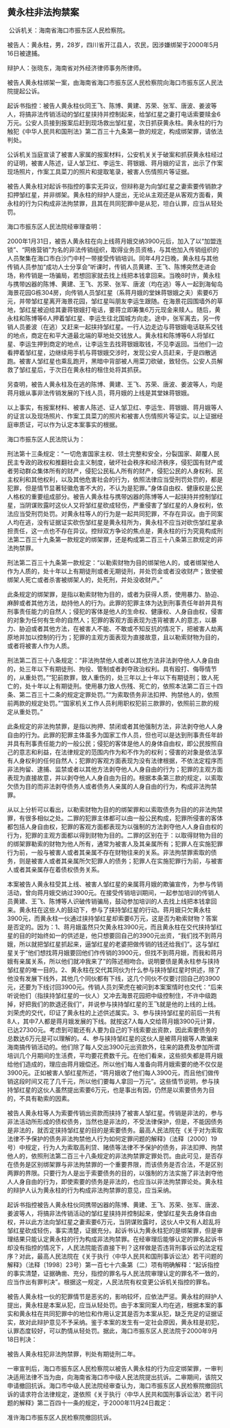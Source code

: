 ## 黄永柱非法拘禁案

 公诉机关：海南省海口市振东区人民检察院。

被告人：黄永柱，男，28岁，四川省开江县人，农民，因涉嫌绑架于2000年5月16日被逮捕。

辩护人：张晓东，海南省对外经济律师事务所律师。

被告人黄永柱绑架一案，由海南省海口市振东区人民检察院向海口市振东区人民法院提起公诉。

起诉书指控：被告人黄永柱伙同王飞、陈博、黄建、苏荣、张军、唐波、姜波等人，将搞非法传销活动的邹红星挟持并控制起来，给邹红星之妻打电话索要赎金6万元。公安人员接到报案后赶到现场救出邹红星，次日抓获黄永柱。黄永柱的行为触犯《中华人民共和国刑法》第二百三十九条第一款的规定，构成绑架罪，请依法判处。

公诉机关当庭宣读了被害人家属的报案材料，公安机关关于破案和抓获黄永柱经过的证明，被害人陈述，证人邹卫红、李运生、蒋银娥、蒋月娥的证言，出示了作案现场照片，作案工具菜刀的照片和提取笔录，被害人伤情照片等证据。

被告人黄永柱对起诉书指控的事实无异议，但辩称是为向邹红星之妻索要传销款才扣押邹红星，并非绑架。黄永柱的辩护人提出，无论从主观还是从客观方面看，黄永柱的行为只构成非法拘禁罪，且其在共同犯罪中是从犯，坦白认罪，应当从轻处罚。

海口市振东区人民法院经审理查明：

2000年1月31日，被告人黄永柱在向上线蒋月娥交纳3900元后，加入了以“加盟连锁”、“网络营销”为名的非法传销组织，取得业务员资格，与其他加入传销组织的人员聚集在海口市白沙门中村一带接受传销培训。同年4月2日晚，黄永柱与其他传销人员参加“成功人士分享会”听课时，传销人员黄建、王飞、陈博突然走进会场，称传销是一场骗局，若想回家就去找上线把本钱拿回来。当晚8时许，黄永柱与携带凶器的陈博、黄建、王飞、苏荣、张军、唐波（均在逃）等人一起到海甸岛海景花园G栋304房，向传销人员邹红星（系蒋月娥的堂妹蒋银娥之夫）索要6万元，并带邹红星离开海景花园，邹红星叫朋友李运生跟随。在海景花园围墙外的草地，邹红星被迫给其妻蒋银娥打电话，要蒋立即筹集6万元现金来赎人。随后，黄永柱和陈博等6人押着邹红星、李运生往北国城方向走。途中，张军离去，另一传销人员姜波（在逃）又赶来一起挟持邹红星。一行人边走边与蒋银娥电话联系交钱的地点，商定在和平大道最北端的草地处交钱放人。黄永柱和陈博等6人将邹红星、李运生押到商定的地点，让李运生去找蒋银娥取钱，不见李返回。当他们一边看押着邹红星，边继续用手机与蒋银娥交涉时，发现公安人员赶来，于是四散逃跑。被害人邹红星也乘乱跑开，黑暗中背部被人用菜刀砍破，致轻伤。公安人员解救了邹红星后，于次日在黄永柱的租住处将其抓获。

另查明，被告人黄永柱及在逃的陈博、黄建、王飞、苏荣、唐波、姜波等人，均是蒋月娥从事非法传销发展的下线人员，蒋月娥的上线是其堂妹蒋银娥。

以上事实，有报案材料、被害人陈述、证人邹卫红、李运生、蒋银娥、蒋月娥等人的证言以及现场照片、作案工具菜刀的照片和被害人伤情照片等证实。以上证据经庭审质证，可以作为认定本案事实的根据。

海口市振东区人民法院认为：

刑法第十三条规定：“一切危害国家主权、领土完整和安全，分裂国家、颠覆人民民主专政的政权和推翻社会主义制度，破坏社会秩序和经济秩序，侵犯国有财产或者劳动群众集体所有的财产，侵犯公民私人所有的财产，侵犯公民的人身权利、民主权利和其他权利，以及其他危害社会的行为，依照法律应当受刑罚处罚的，都是犯罪，但是情节显著轻徽危害不大的，不认为是犯罪。”身体自由权、健康权是公民人格权的重要组成部分。被告人黄永柱与携带凶器的陈博等人一起挟持并控制邹红星，当阴谋败露时这伙人又将邹红星砍成轻伤，严重侵害了邹红星的人身权利，依法应当受刑罚处罚。对黄永柱等人的行为是一起共同犯罪，不存在异议。由于同案人均在逃，没有证据证实砍伤邹红星是黄永柱所为，黄永柱不应当对砍伤邹红星承担责任，这一点也不存在异议。控辩双方争论的焦点是，黄永柱的行为究竟构成刑法第二百三十九条第一款规定的绑架罪，还是构成第二百三十八条第三款规定的非法拘禁罪。

刑法第二百三十九条第一款规定：“以勒索财物为目的绑架他人的，或者绑架他人作为人质的，处十年以上有期徒刑或者无期徒刑，并处罚金或者没收财产；致使被绑架人死亡或者杀害被绑架人的，处死刑，并处没收财产。”

此条规定的绑架罪，是指以勒索财物为目的，或者为获得人质，使用暴力、胁迫、麻醉或者其他方法，劫持他人的行为。此罪的犯罪主体为达到刑事责任年龄并具有刑事责任能力的自然人；侵犯的客体是他人的生命权、健康权、人身自由权，侵害的对象为任何有生命的自然人；犯罪的客观方面表现为违背被害人的意志，以暴力、胁迫或者其他方法，在被害人不能、不敢或不知反抗的情况下，把被害人劫离原地并加以控制的行为；犯罪的主观方面表现为直接故意，且以勒索财物为目的，或者将被害人作为人质。

刑法第二百三十八条规定：“非法拘禁他人或者以其他方法非法剥夺他人人身自由的，处三年以下有期徒刑、拘役、管制或者剥夺政治权利。具有殴打、侮辱情节的，从重处罚。”“犯前款罪，致人重伤的，处三年以上十年以下有期徒刑；致人死亡的，处十年以上有期徒刑。使用暴力致人伤残、死亡的，依照本法第二百三十四条、第二百三十二条的规定定罪处罚。”“为索取债务非法扣押、拘禁他人的，依照前两款的规定处罚。”“国家机关工作人员利用职权犯前三款罪的，依照前三款的规定从重处罚。”

此条规定的非法拘禁罪，是指以拘押、禁闭或者其他强制方法，非法剥夺他人人身自由的行为。此罪的犯罪主体虽多为国家工作人员，但也可以是达到刑事责任年龄并具有刑事责任能力的一般公民；侵犯的客体是他人的身体自由权，即公民按照自己的意志和利益，在法律规定的范围内作为和不作为的权利；侵害的对象是依法享有人身权利的任何自然人；犯罪的客观方面表现为没有法律根据，不依法定程序而非法拘留、逮捕、监禁或者以其他方法剥夺他人人身自由的行为；犯罪的主观方面表现为直接故意，并以剥夺他人人身自由为目的。根据本条第三款的规定，以索取欠债为目的而非法剥夺债务人或者债务人亲属的人身自由的行为，构成非法拘禁罪。

从以上分析可以看出，以勒索财物为目的的绑架罪和以索取债务为目的的非法拘禁罪，有很多相似之处。二罪的犯罪主体都可以由一般公民构成，犯罪所侵害的客体都包括人身自由权，犯罪的客观方面都表现为以强制的方法剥夺他人人身自由权的行为，犯罪的主观方面都以得到财物为目的。二罪的区别在于：以取得财物为目的的绑架罪勒索的财物为他人所有，通常为被害人及其亲属所有；犯罪人在实施犯罪行为前，一般与被害人或者其亲属不存在财物往来的关系。非法拘禁罪索取的债务，则是被害人或者其亲属所欠犯罪人的债务；犯罪人在实施犯罪行为前，与被害人或者其亲属存在着债权债务关系。

本案被告人黄永柱受其上线、被害人邹红星的亲属蒋月娥的欺骗宣传，为参与传销活动，曾向蒋月娥交纳过3900元。在接受传销培训期间，一起参加培训的传销人员黄建、王飞、陈博等人识破传销骗局，鼓动参加培训的人去找上线把本钱拿回来。黄永柱在这些人的鼓动下，参与了挟持邹红星的行动。蒋月娥只欠黄永柱3900元，而黄永柱一伙通过挟持邹红星却索要6万元，这是否为勒索财物？答案是否定的。因为：1、蒋月娥虽然只欠黄永柱3900元，而且黄永柱在交代挟持邹红星的目的时始终如一的供述是，他只想要回自己的3900元出资，“我们找不到蒋月娥，所以就把邹红星抓起来，逼邹红星的老婆把做传销的钱还给我们”。这与邹红星关于“他们想找蒋月娥要回他们作传销的3900元，但找不到蒋月娥，而我和蒋月娥有亲属关系，所以他们就冲我来了”的陈述相吻合。说明要债是黄永柱参与挟持邹红星的唯一目的。2、黄永柱在交代其同伙为什么参与挟持邹红星时供述，除了他没有发展下线外，其他几个同伙都有下线，这几个同伙不仅要讨回自己的3900元，还要为下线讨回3900元。传销人员刘荣虎在被问到本案案情时也交代：“后来听说他们（指挟持邹红星的一伙人）又冲去海景花园把中级控制住，不许中级跑掉，好把我们的款退还我们”，并说参与挟持邹红星的王飞就是他的上线的上线。刘荣虎的交代，印证了黄永柱的上述供述属实。3、参与挟持邹红星的前后一共有8人，其中7人都是蒋月娥发展的下线。就按这7人每人交给蒋月娥3900元计算，已达27300元。考虑到可能还有人要为自己的下线索要出资款，因此索要债务的总数达6万元是可以理解的。4、参与挟持邹红星的这伙人是被蒋月娥等人欺骗来海南搞传销活动的。他们除了每人交出3900元出资款外，往来的路费及参加所谓培训几个月期间的生活费，平均要花费数千元。在他们看来，这些损失都是蒋月娥给他们造成的，理应由蒋月娥偿还。所以他们每人准备向蒋月娥索要的绝不仅仅是3900元。正如被害人邹红星所述，“蒋月娥收了他们每人3900元，而且他们做传销这段时间又花了几千元，所以他们要每人拿回一万元”。这些情节说明，参与挟持邹红星的这伙人虽然提出索要6万元，也是事出有因，仍然是以索要债务为目的，不具有勒索的因素。

被告人黄永柱等人为索要传销出资款而挟持了被害人邹红星。传销是非法的，参与非法活动所形成的债权债务，当然也是非法的，不受法律保护，但是，不能因债务是非法的，就否定挟持邹红星的目的是索要债务。最高人民法院在《关于对为索取法律不予保护的债务非法拘禁他人行为如何定罪问题的解释》（法释〔2000〕19号）中规定，行为人为索取高利贷、赌债等法律不予保护的债务，非法扣押、拘禁他人的，依照刑法第二百三十八条规定的非法拘禁罪定罪处罚。由此可见，是否存在债务是区别绑架罪与非法拘禁罪的一个重要界限，而该债务是否合法，不是区别两罪的界限。只要行为人是出于索要债务的目的，以强制的方法实施了非法剥夺他人人身自由的行为，即使索要的债务是非法的，也应当以非法拘禁罪论处。黄永柱的辩护人认为黄永柱的行为构成非法拘禁罪的意见，应当采纳。

起诉书指控被告人黄永柱伙同携带凶器的陈博、黄建、王飞、苏荣、张军、唐波、姜波等人，将搞非法传销活动的邹红星挟持并控制起来，使邹红星失去身体自由权，并以此方法向邹红星之妻索要6万元，当阴谋败露时，这伙人中又有人趁乱将邹红星砍成轻伤，事实清楚，证据充分。起诉书认为黄永柱犯的是绑架罪，但是审理结果只能认定黄永柱的行为构成非法拘禁罪。在经审理后能够认定的罪名起诉书却没有指控的情况下，人民法院能否直接下判？这样做是否违背刑事诉讼的法定程序？对此，最高人民法院在《关于执行〈中华人民共和国刑事诉讼法〉若干问题的解释》（法释〔1998〕23号）第一百七十六条第（二）项有明确解释：“起诉指控的事实清楚，证据确凿、充分，指控的罪名与人民法院审理认定的罪名不一致的，应当作出有罪判决”。根据这一规定，人民法院有权变更公诉机关指控的罪名。

被告人黄永柱一伙的犯罪情节是恶劣的，影响较坏，应依法严惩。黄永柱的辩护人提出，黄永柱是本案从犯，应当从轻处罚。由于本案同案人均在逃，根据本案的事实和黄永柱在共同犯罪中的地位和作用认定其是否为本案从犯，缺乏充足的证据证实，故对此辩护意见不予采纳。鉴于本案的发生有一定社会原因，黄永柱是初犯，认罪态度较好，可以酌情从轻处罚。据此，海口市振东区人民法院于2000年9月18日判决：

被告人黄永柱犯非法拘禁罪，判处有期徒刑二年。

一审宣判后，海口市振东区人民检察院以被告人黄永柱的行为应定绑架罪，一审判决适用法律不当为由，向海南省海口市中级人民法院提出抗诉。二审期间，该院又申请撤回抗诉。海口市中级人民法院经审查认为，海口市振东区人民检察院撤回抗诉的请求符合法律规定，遂依照《关于执行〈中华人民共和国刑事诉讼法〉若干问题的解释》第二百四十一条的规定，于2000年11月24日裁定：

准许海口市振东区人民检察院撤回抗诉。


